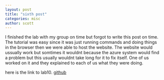 ```yaml
---
layout: post
title: "sixth post"
categories: misc
author: scott
---
```



I finished the lab with my group on time but forgot to write this post on time. The tutorial was easy since it was just running commands and doing things in the browser then we were able to host the website. The website would ussually work but somtimes it wouldnt because the azure system would find a problem but this usually wouldnt take long for it to fix itself. One of us worked on it and they explained to each of us what they were doing.

here is the link to lab10.
[github](https://github.com/JCT03/csci340lab10)